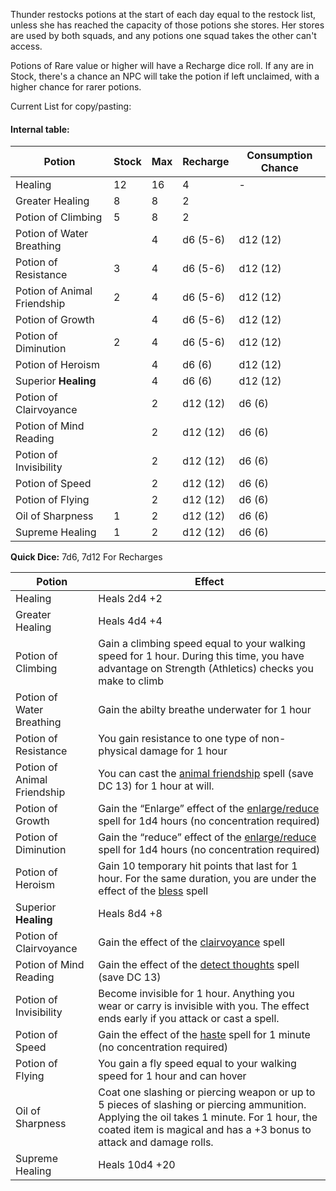 Thunder restocks potions at the start of each day equal to the restock list, unless she has reached the capacity of those potions she stores. Her stores are used by both squads, and any potions one squad takes the other can't access. 

Potions of Rare value or higher will have a Recharge dice roll. If any are in Stock, there's a chance an NPC will take the potion if left unclaimed, with a higher chance for rarer potions. 

Current List for copy/pasting:


#### Internal table:
| Potion                      | Stock | Max | Recharge | Consumption Chance |
| --------------------------- | ----- | --- | -------- | ------------------ |
| Healing                     | 12    | 16  | 4        | -                  |
| Greater Healing             | 8     | 8   | 2        |                    |
| Potion of Climbing          | 5     | 8   | 2        |                    |
| Potion of Water Breathing   |       | 4   | d6 (5-6) | d12 (12)           |
| Potion of Resistance        | 3     | 4   | d6 (5-6) | d12 (12)           |
| Potion of Animal Friendship | 2     | 4   | d6 (5-6) | d12 (12)           |
| Potion of Growth            |       | 4   | d6 (5-6) | d12 (12)           |
| Potion of Diminution        | 2     | 4   | d6 (5-6) | d12 (12)           |
| Potion of Heroism           |       | 4   | d6 (6)   | d12 (12)           |
| Superior **Healing**        |       | 4   | d6 (6)   | d12 (12)           |
| Potion of Clairvoyance      |       | 2   | d12 (12) | d6 (6)             |
| Potion of Mind Reading      |       | 2   | d12 (12) | d6 (6)             |
| Potion of Invisibility      |       | 2   | d12 (12) | d6 (6)             |
| Potion of Speed             |       | 2   | d12 (12) | d6 (6)             |
| Potion of Flying            |       | 2   | d12 (12) | d6 (6)             |
| Oil of Sharpness            | 1     | 2   | d12 (12) | d6 (6)             |
| Supreme Healing             | 1     | 2   | d12 (12) | d6 (6)             |
**Quick Dice:** 7d6, 7d12 For Recharges

| Potion                      | Effect                                                                                                                                                                                                            |
| --------------------------- | ----------------------------------------------------------------------------------------------------------------------------------------------------------------------------------------------------------------- |
| Healing                     | Heals 2d4 +2                                                                                                                                                                                                      |
| Greater Healing             | Heals 4d4 +4                                                                                                                                                                                                      |
| Potion of Climbing          | Gain a climbing speed equal to your walking speed for 1 hour. During this time, you have advantage on Strength (Athletics) checks you make to climb                                                               |
| Potion of Water Breathing   | Gain the abilty breathe underwater for 1 hour                                                                                                                                                                     |
| Potion of Resistance        | You gain resistance to one type of non-physical damage for 1 hour                                                                                                                                                 |
| Potion of Animal Friendship | You can cast the [animal friendship](http://dnd5e.wikidot.com/spell:animal-friendship) spell (save DC 13) for 1 hour at will.                                                                                     |
| Potion of Growth            | Gain the “Enlarge” effect of the [enlarge/reduce](https://www.5esrd.com/database/spell/enlarge-reduce) spell for 1d4 hours (no concentration required)                                                            |
| Potion of Diminution        | Gain the “reduce” effect of the [enlarge/reduce](https://www.5esrd.com/database/spell/enlarge-reduce) spell for 1d4 hours (no concentration required)                                                             |
| Potion of Heroism           | Gain 10 temporary hit points that last for 1 hour. For the same duration, you are under the effect of the [bless](http://dnd5e.wikidot.com/spell:bless) spell                                                     |
| Superior **Healing**        | Heals 8d4 +8                                                                                                                                                                                                      |
| Potion of Clairvoyance      | Gain the effect of the [clairvoyance](http://dnd5e.wikidot.com/spell:clairvoyance) spell                                                                                                                          |
| Potion of Mind Reading      | Gain the effect of the [detect thoughts](http://dnd5e.wikidot.com/spell:detect-thoughts) spell (save DC 13)                                                                                                       |
| Potion of Invisibility      | Become invisible for 1 hour. Anything you wear or carry is invisible with you. The effect ends early if you attack or cast a spell.                                                                               |
| Potion of Speed             | Gain the effect of the [haste](http://dnd5e.wikidot.com/spell:haste) spell for 1 minute (no concentration required)                                                                                               |
| Potion of Flying            | You gain a fly speed equal to your walking speed for 1 hour and can hover                                                                                                                                         |
| Oil of Sharpness            | Coat one slashing or piercing weapon or up to 5 pieces of slashing or piercing ammunition. Applying the oil takes 1 minute. For 1 hour, the coated item is magical and has a +3 bonus to attack and damage rolls. |
| Supreme Healing             | Heals 10d4 +20                                                                                                                                                                                                    |

